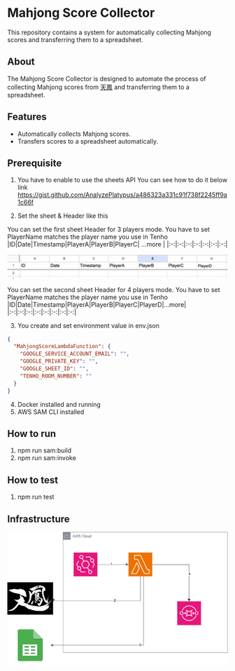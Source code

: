 # Mahjong Score Collector

This repository contains a system for automatically collecting Mahjong scores and transferring them to a spreadsheet.

## About

The Mahjong Score Collector is designed to automate the process of collecting Mahjong scores from [天鳳](https://tenhou.net/sc/raw/) and transferring them to a spreadsheet. 

## Features

- Automatically collects Mahjong scores.
- Transfers scores to a spreadsheet automatically.

## Prerequisite

1. You have to enable to use the sheets API
You can see how to do it below link
https://gist.github.com/AnalyzePlatypus/a486323a331c91f738f2245ff9a1c66f

2. Set the sheet & Header like this

You can set the first sheet Header for 3 players mode.
You have to set PlayerName matches the player name you use in Tenho
|ID|Date|Timestamp|PlayerA|PlayerB|PlayerC| ...more |
|:-:|:-:|:-:|:-:|:-:|:-:|:-:|

![](./doc/sheet_example.png)

You can set the second sheet Header for 4 players mode.
You have to set PlayerName matches the player name you use in Tenho
|ID|Date|Timestamp|PlayerA|PlayerB|PlayerC|PlayerD|...more|
|:-:|:-:|:-:|:-:|:-:|:-:|:-:|:-:|

3. You create and set environment value in env.json

```json
{
  "MahjongScoreLambdaFunction": {
    "GOOGLE_SERVICE_ACCOUNT_EMAIL": "",
    "GOOGLE_PRIVATE_KEY": "",
    "GOOGLE_SHEET_ID": "",
    "TENHO_ROOM_NUMBER": ""
  }
}

```

4. Docker installed and running
5. AWS SAM CLI installed

## How to run

1. npm run sam:build
2. npm run sam:invoke

## How to test

1. npm run test

## Infrastructure
![](./doc/mahjong.png)